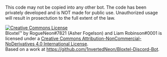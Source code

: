 This code may not be copied into any other bot. The code has been privately developed and is NOT made for public use. 
Unauthorized usage will result in prosectution to the full extent of the law.























<a rel="license" href="http://creativecommons.org/licenses/by-nc-nd/4.0/"><img alt="Creative Commons License" style="border-width:0" src="https://i.creativecommons.org/l/by-nc-nd/4.0/88x31.png" /></a><br /><span xmlns:dct="http://purl.org/dc/terms/" href="http://purl.org/dc/dcmitype/InteractiveResource" property="dct:title" rel="dct:type">Bloxtel™</span> by <span xmlns:cc="http://creativecommons.org/ns#" property="cc:attributionName">RogueNeon#7821 (Asher Fogelson) and Liam Robinson#0001</span> is licensed under a <a rel="license" href="http://creativecommons.org/licenses/by-nc-nd/4.0/">Creative Commons Attribution-NonCommercial-NoDerivatives 4.0 International License</a>.<br />Based on a work at <a xmlns:dct="http://purl.org/dc/terms/" href="https://github.com/1nvertedNeon/Bloxtel-Discord-Bot" rel="dct:source">https://github.com/1nvertedNeon/Bloxtel-Discord-Bot</a>.
